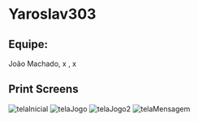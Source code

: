 # Yaroslav303

## Equipe:
João Machado, x , x

## Print Screens
![telaInicial](https://github.com/user-attachments/assets/c8519781-095f-4711-ac68-9deaa68aaff1)
![telaJogo](https://github.com/user-attachments/assets/7d2c4232-3425-4a41-9227-dea3864466d4)
![telaJogo2](https://github.com/user-attachments/assets/09d176e9-d14f-4fe1-ae98-1c4c2a89d8c7)
![telaMensagem](https://github.com/user-attachments/assets/87b9f522-de8d-4eef-baa5-d7b0cbc464f0)

